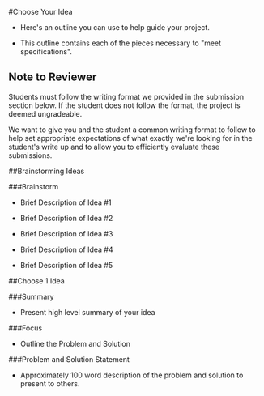 #Choose Your Idea

* Here's an outline you can use to help guide your project.

* This outline contains each of the pieces necessary to "meet specifications".

## Note to Reviewer

Students must follow the writing format we provided in the submission section below. If the student does not follow the format, the project is deemed ungradeable.

We want to give you and the student a common writing format to follow to help set appropriate expectations of what exactly we're looking for in the student's write up and to allow you to efficiently evaluate these submissions.

##Brainstorming Ideas

###Brainstorm

* Brief Description of Idea #1

* Brief Description of Idea #2

* Brief Description of Idea #3

* Brief Description of Idea #4

* Brief Description of Idea #5

##Choose 1 Idea

###Summary

* Present high level summary of your idea

###Focus

* Outline the Problem and Solution

###Problem and Solution Statement

* Approximately 100 word description of the problem and solution to present to others.



